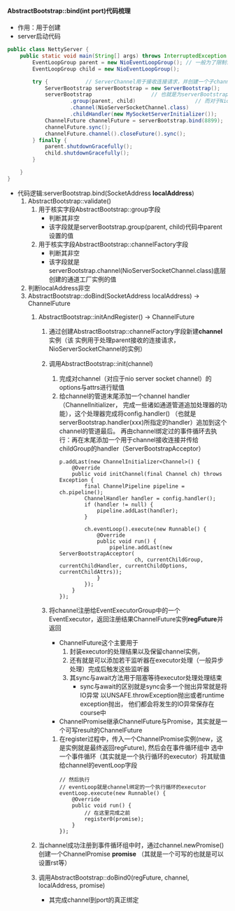 #### AbstractBootstrap::bind(int port)代码梳理
* 作用：用于创建
* server启动代码
```java
public class NettyServer {
    public static void main(String[] args) throws InterruptedException {        // EventLoopGroup就是一个基于selector+channel注册的循环，处理后续的selection
        EventLoopGroup parent = new NioEventLoopGroup(); // 一般为了限制设置nthread=1       // 完成了基本的配置
        EventLoopGroup child = new NioEventLoopGroup();

        try {            // ServerChannel用于接收连接请求，并创建一个子channel
            ServerBootstrap serverBootstrap = new ServerBootstrap();           // 就是设置serverBootstrap相关的字段值
            serverBootstrap                   // 也就是为serverBootstrap实例自身赋值
                    .group(parent, child)                   // 而对于NioServerSocketChannel，其是一个基于NIO Selector的实现用于接收新的连接
                    .channel(NioServerSocketChannel.class)                   // MySocketServerInitializer实现的顶级接口就是ChannelHandler
                    .childHandler(new MySocketServerInitializer());            //    然后向这个channel的pipeline中，添加serverBootstrap.handler(...)传入的handler（如果调用了的话）
            ChannelFuture channelFuture = serverBootstrap.bind(8899);            // 调用sync方法其实就是等待nio server socket channel的启动完成（等价于）
            channelFuture.sync();
            channelFuture.channel().closeFuture().sync();
        } finally {
            parent.shutdownGracefully();
            child.shutdownGracefully();
        }

    }
}
```
* 代码逻辑:serverBootstrap.bind(SocketAddress **localAddress**)
    1. AbstractBootstrap::validate()
        1. 用于核实字段AbstractBootstrap::group字段
            * 判断其非空
            * 该字段就是serverBootstrap.group(parent, child)代码中parent设置的值
        2. 用于核实字段AbstractBootstrap::channelFactory字段
            * 判断其非空
            * 该字段就是serverBootstrap.channel(NioServerSocketChannel.class)底层创建的通道工厂实例的值
    2. 判断localAddress非空
    3. AbstractBootstrap::doBind(SocketAddress localAddress) -> ChannelFuture
        1. AbstractBootstrap::initAndRegister() -> ChannelFuture
            1. 通过创建AbstractBootstrap::channelFactory字段新建**channel**实例（该
                实例用于处理parent接收的连接请求，NioServerSocketChannel的实例）
            2. 调用AbstractBootstrap::init(channel)
                1. 完成对channel（对应于nio server socket channel）的options与attrs进行赋值
                2. 给channel的管道末尾添加一个channel handler（ChannelInitializer，
                    完成一些诸如通道管道追加处理器的功能），这个处理器完成将config.handler()
                    （也就是serverBootstrap.handler(xxx)所指定的handler）追加到这个channel的管道最后。
                    再由channel绑定过的事件循环去执行：再在末尾添加一个用于channel接收连接并传给
                    childGroup的handler（ServerBootstrapAcceptor）
                    ```
                    p.addLast(new ChannelInitializer<Channel>() {
                        @Override
                        public void initChannel(final Channel ch) throws Exception {
                            final ChannelPipeline pipeline = ch.pipeline();
                            ChannelHandler handler = config.handler();
                            if (handler != null) {
                                pipeline.addLast(handler);
                            }
            
                            ch.eventLoop().execute(new Runnable() {
                                @Override
                                public void run() {
                                    pipeline.addLast(new ServerBootstrapAcceptor(
                                            ch, currentChildGroup, currentChildHandler, currentChildOptions, currentChildAttrs));
                                }
                            });
                        }
                    });
                    ```
                    
            3. 将channel注册给EventExecutorGroup中的一个EventExecutor，返回注册结果ChannelFuture实例**regFuture**并返回
                * ChannelFuture这个主要用于
                    1. 封装executor的处理结果以及保留channel实例，
                    2. 还有就是可以添加若干监听器在executor处理（一般异步处理）完成后触发这些监听器
                    3. 其sync与await方法用于阻塞等待executor处理处理结束
                        * sync与await的区别就是sync会多一个抛出异常就是将IO异常
                            以UNSAFE.throwException抛出或者runtime exception抛出，
                            他们都会将发生的IO异常保存在course中
                * ChannelPromise继承ChannelFuture与Promise，其实就是一个可写result的ChannelFuture
                1. 在register过程中，传入一个ChannelPromise实例(new，这是实例就是最终返回regFuture), 然后会在事件循环组中
                    选中一个事件循环（其实就是一个执行循环的executor）将其赋值给channel的eventLoop字段
                    ```
                    // 然后执行
                    // eventLoop就是channel绑定的一个执行循环的executor
                    eventLoop.execute(new Runnable() {
                        @Override
                        public void run() {
                            // 在这里完成之前
                            register0(promise);
                        }
                    });
                    ```
                  
        2. 当channel成功注册到事件循环组中时，通过channel.newPromise()创建一个ChannelPromise **promise**
            （其就是一个可写的也就是可以设置rst等）
        3. 调用AbstractBootstrap::doBind0(regFuture, channel, localAddress, promise)
            * 其完成channel到port的真正绑定
             
            
